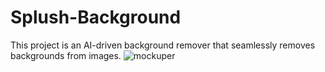 # Splush-Background
This project is an AI-driven background remover that seamlessly removes backgrounds from images.
![mockuper](https://github.com/user-attachments/assets/190002b1-49ee-4900-8ad8-5fdbeb2035da)


